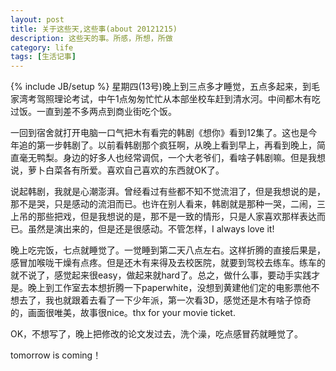 ```yaml
---
layout: post
title: 关于这些天,这些事(about 20121215)
description: 这些天的事。所感，所想，所做
category: life
tags: [生活记事]
---
```

{% include JB/setup %}
星期四(13号)晚上到三点多才睡觉，五点多起来，到毛家湾考驾照理论考试，中午1点匆匆忙忙从本部坐校车赶到清水河。中间都木有吃过饭。一直到差不多两点到商业街吃个饭。

一回到宿舍就打开电脑一口气把木有看完的韩剧《想你》看到12集了。这也是今年追的第一步韩剧了。以前看韩剧那个疯狂啊，从晚上看到早上，再看到晚上，简直毫无鸭梨。身边的好多人也经常调侃，一个大老爷们，看啥子韩剧嘛。但是我想说，萝卜白菜各有所爱。喜欢自己喜欢的东西就OK了。

说起韩剧，我就是心潮澎湃。曾经看过有些都不知不觉流泪了，但是我想说的是，那不是哭，只是感动的流泪而已。也许在别人看来，韩剧就是那种一哭，二闹，三上吊的那些把戏，但是我想说的是，那不是一致的情形，只是人家喜欢那样表达而已。虽然是演出来的，但是还是很感动。不管怎样，I always love it!

晚上吃完饭，七点就睡觉了。一觉睡到第二天八点左右。这样折腾的直接后果是，感冒加喉咙干燥有点疼。但是还木有来得及去校医院，就要到驾校去练车。练车的就不说了，感觉起来很easy，做起来就hard了。总之，做什么事，要动手实践才是。晚上到工作室去本想折腾一下paperwhite，没想到黄建他们定的电影票他不想去了，我也就跟着去看了一下少年派，第一次看3D，感觉还是木有啥子惊奇的，画面很唯美，故事很nice。thx for your movie ticket.

OK，不想写了，晚上把修改的论文发过去，洗个澡，吃点感冒药就睡觉了。

tomorrow is coming！